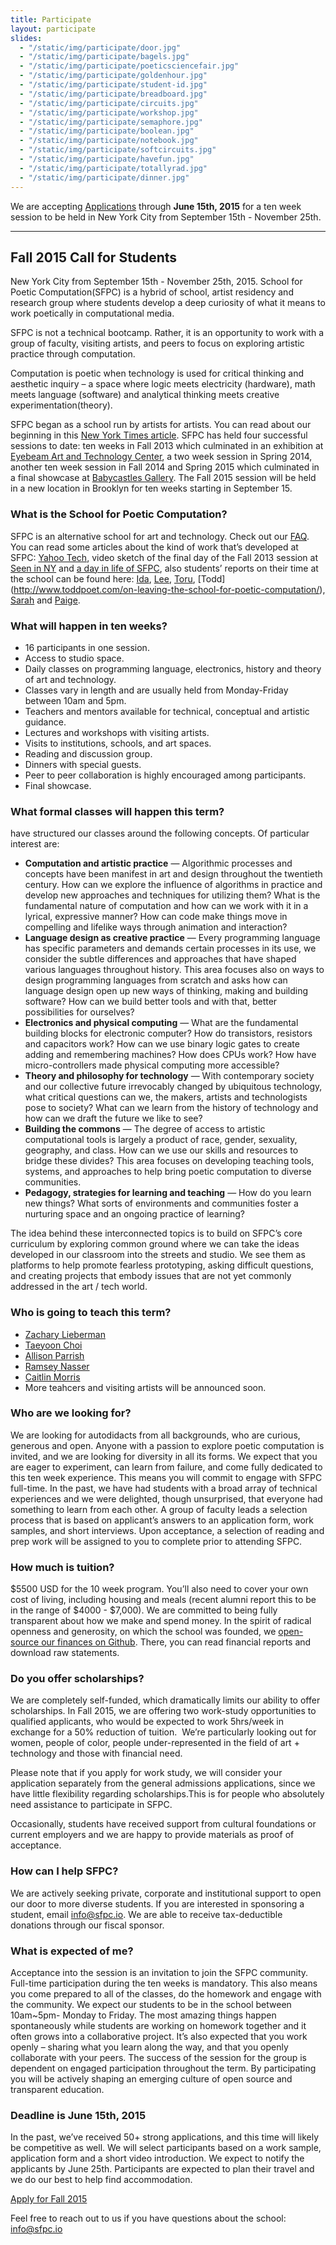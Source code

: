 ```yaml
---
title: Participate
layout: participate
slides:
  - "/static/img/participate/door.jpg"
  - "/static/img/participate/bagels.jpg"
  - "/static/img/participate/poeticsciencefair.jpg"
  - "/static/img/participate/goldenhour.jpg"
  - "/static/img/participate/student-id.jpg"
  - "/static/img/participate/breadboard.jpg"
  - "/static/img/participate/circuits.jpg"
  - "/static/img/participate/workshop.jpg"
  - "/static/img/participate/semaphore.jpg"
  - "/static/img/participate/boolean.jpg"
  - "/static/img/participate/notebook.jpg"
  - "/static/img/participate/softcircuits.jpg"
  - "/static/img/participate/havefun.jpg"
  - "/static/img/participate/totallyrad.jpg"
  - "/static/img/participate/dinner.jpg"
---
```



<div class="alert alert-success" role="alert">
We are accepting <a href="https://docs.google.com/forms/d/1jWCoZSoTKwJeMA8yA1m_guUBi1OpsX01EU7OLztDRyU/viewform" class="btn btn-primary btn-lg">Applications</a> through <b>June 15th, 2015</b> for a ten week session to be held in New York City from September 15th - November 25th.
</div>

 
 

***

## Fall 2015 Call for Students

New York City from September 15th - November 25th, 2015. School for Poetic Computation(SFPC) is a hybrid of school, artist residency and research group where students develop a deep curiosity of what it means to work poetically in computational media. 

SFPC is not a technical bootcamp. Rather, it is an opportunity to work with a group of faculty, visiting artists, and peers to focus on exploring artistic practice through computation.

Computation is poetic when technology is used for critical thinking and aesthetic inquiry – a space where logic meets electricity (hardware), math meets language (software) and analytical thinking meets creative experimentation(theory).

SFPC began as a school run by artists for artists. You can read about our beginning in this [New York Times article](http://bits.blogs.nytimes.com/2013/08/12/code-to-joy-the-school-for-poetic-computation-opens/?_r=0). SFPC has held four successful sessions to date: ten weeks in Fall 2013 which culminated in an exhibition at [Eyebeam Art and Technology Center](http://eyebeam.org/), a two week session in Spring 2014, another ten week session in Fall 2014 and Spring 2015 which culminated in a final showcase at [Babycastles Gallery](http://babycastles.com/website/). The Fall 2015 session will be held in a new location in Brooklyn for ten weeks starting in September 15.

### What is the School for Poetic Computation?  

SFPC is an alternative school for art and technology. Check out our [FAQ](http://sfpc.io/faq/).
You can read some articles about the kind of work that’s developed at SFPC: [Yahoo Tech](https://www.yahoo.com/tech/what-does-poetic-computation-look-like-here-are-six-88665797019.html), video sketch of the final day of the Fall 2013 session at [Seen in NY](https://vialogues.com/vialogues/play/14021) and [a day in life of SFPC](http://www.creativeapplications.net/news/school-for-poetic-computation-sfpc-call-for-the-fall-2014-term/), also students’ reports on their time at the school can be found here: [Ida](http://uncommonplaces.com/2014/06/school-poetic-computation/), [Lee](http://www.thehacktory.org/the-school-for-poetic-computation/), [Toru](http://sfpctoruurakawa.tumblr.com/), [Todd] (http://www.toddpoet.com/on-leaving-the-school-for-poetic-computation/), [Sarah](http://sarahgp.com/writings/sfpc/other-two-questions.html) and  [Paige](http://paigederaedt.github.io/blog/jekyll/update/2014/12/05/SFPCLearningReport.html).  

### What will happen in ten weeks?

- 16 participants in one session.
- Access to studio space.
- Daily classes on programming language, electronics, history and
    theory of art and technology.
- Classes vary in length and are usually held from Monday-Friday
    between 10am and 5pm.
- Teachers and mentors available for technical, conceptual and
    artistic guidance.
- Lectures and workshops with visiting artists.
- Visits to institutions, schools, and art spaces.
- Reading and discussion group.
- Dinners with special guests.
- Peer to peer collaboration is highly encouraged among participants.
- Final showcase.  

### What formal classes will happen this term?

have structured our classes around the following concepts. Of particular interest are:

- **Computation and artistic practice** — Algorithmic processes and concepts have been manifest in art and design throughout the twentieth century. How can we explore the influence of algorithms in practice and develop new approaches and techniques for utilizing them? What is the fundamental nature of computation and how can we work with it in a lyrical, expressive manner? How can code make things move in compelling and lifelike ways through animation and interaction?
- **Language design as creative practice** — Every programming language has specific parameters and demands certain processes in its use, we consider the subtle differences and approaches that have shaped various languages throughout history. This area focuses also on ways to design programming languages from scratch and asks how can language design open up new ways of thinking, making and building software? How can we build better tools and with that, better possibilities for ourselves?
- **Electronics and physical computing** — What are the fundamental building blocks for electronic computer? How do transistors, resistors and capacitors work? How can we use binary logic gates to create adding and remembering machines? How does CPUs work? How have micro-controllers made physical computing more accessible?
- **Theory and philosophy for technology** — With contemporary society and our collective future irrevocably changed by ubiquitous technology, what critical questions can we, the makers, artists and technologists pose to society? What can we learn from the history of technology and how can we draft the future we like to see?
- **Building the commons** — The degree of access to artistic computational tools is largely a product of race, gender, sexuality, geography, and class. How can we use our skills and resources to bridge these divides? This area focuses on developing teaching tools, systems, and approaches to help bring poetic computation to diverse communities.
- **Pedagogy, strategies for learning and teaching** — How do you learn new things? What sorts of environments and communities foster a nurturing space and an ongoing practice of learning? 
 
The idea behind these interconnected topics is to build on SFPC’s core curriculum by exploring common ground where we can take the ideas developed in our classroom into the streets and studio. We see them as platforms to help promote fearless prototyping, asking difficult questions, and creating projects that embody issues that are not yet commonly addressed in the art / tech world.

### Who is going to teach this term?
- [Zachary Lieberman](http://thesystemis.com/)  
- [Taeyoon Choi](http://taeyoonchoi.com) 
- [Allison Parrish](http://www.decontextualize.com/) 
- [Ramsey Nasser](http://nas.sr/) 
- [Caitlin Morris](http://www.caitlinmorris.net/) 
- More teahcers and visiting artists will be announced soon. 

### Who are we looking for?

We are looking for autodidacts from all backgrounds, who are curious, generous and open. Anyone with a passion to explore poetic computation is invited, and we are looking for diversity in all its forms. We expect that you are eager to experiment, can learn from failure, and come fully dedicated to this ten week experience. This means you will commit to engage with SFPC full-time. In the past, we have had students with a broad array of technical experiences and we were delighted, though unsurprised, that everyone had something to learn from each other. A group of faculty leads a selection process that is based on applicant’s answers to an application form, work samples, and short interviews. Upon acceptance, a selection of reading and prep work will be assigned to you to complete prior to attending SFPC.


### How much is tuition?

$5500 USD for the 10 week program. You’ll also need to cover your own cost of living, including housing and meals (recent alumni report this to be in the range of $4000 - $7,000). We are committed to being fully transparent about how we make and spend money. In the spirit of radical openness and generosity, on which the school was founded, we [open-source our finances on Github](http://github.com/sfpc/finance-and-administration). There, you can read financial reports and download raw statements.

### Do you offer scholarships?

We are completely self-funded, which dramatically limits our ability to offer scholarships. In Fall 2015, we are offering two work-study opportunities to qualified applicants, who would be expected to work 5hrs/week in exchange for a 50% reduction of tuition.  We’re particularly looking out for women, people of color, people under-represented in the field of art + technology and those with financial need. 

Please note that if you apply for work study, we will consider your application separately from the general admissions applications, since we have little flexibility regarding scholarships.This is for people who absolutely need assistance to participate in SFPC.

Occasionally, students have received support from cultural foundations or current employers and we are happy to provide materials as proof of acceptance.

### How can I help SFPC?

We are actively seeking private, corporate and institutional support to open our door to more diverse students. If you are interested in sponsoring a student, email <info@sfpc.io>. We are able to receive tax-deductible donations through our fiscal sponsor.

### What is expected of me?

Acceptance into the session is an invitation to join the SFPC community. Full-time participation during the ten weeks is mandatory. This also means you come prepared to all of the classes, do the homework and engage with the community. We expect our students to be in the school between 10am~5pm- Monday to Friday. The most amazing things happen spontaneously while students are working on homework together and it often grows into a collaborative project. It’s also expected that you work openly – sharing what you learn along the way, and that you openly collaborate with your peers. The success of the session for the group is dependent on engaged participation throughout the term. By participating you will be actively shaping an emerging culture of open source and transparent education. 

### Deadline is June 15th, 2015  

In the past, we’ve received 50+ strong applications, and this time will likely be competitive as well. We will select participants based on a work sample, application form and a short video introduction. We expect to notify the applicants by June 25th. Participants are expected to plan their travel and we do our best to help find accommodation.

<a href="https://docs.google.com/forms/d/1jWCoZSoTKwJeMA8yA1m_guUBi1OpsX01EU7OLztDRyU/viewform" class="btn btn-primary btn-lg">Apply for Fall 2015</a>

Feel free to reach out to us if you have questions about the school: [info@sfpc.io](mailto:info@sfpc.io)
